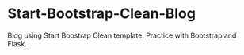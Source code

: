 # Start-Bootstrap-Clean-Blog
Blog using Start Boostrap Clean template. Practice with Bootstrap and Flask.
